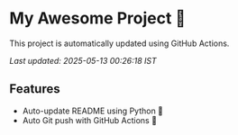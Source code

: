 # My Awesome Project 🚀

This project is automatically updated using GitHub Actions.

_Last updated: 2025-05-13 00:26:18 IST_

## Features
- Auto-update README using Python 🐍
- Auto Git push with GitHub Actions 🤖
